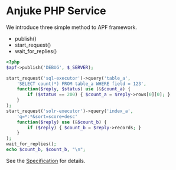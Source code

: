 Anjuke PHP Service
==================

We introduce three simple method to APF framework.

- publish()
- start_request()
- wait_for_replies()

```php
<?php
$apf->publish('DEBUG', $_SERVER);

start_request('sql-executor')->query('table_a',
    'SELECT count(*) FROM table_a WHERE field = 123',
    function($reply, $status) use (&$count_a) {
        if ($status == 200) { $count_a = $reply->rows[0][0]; }
    }
);
start_request('solr-executor')->query('index_a',
    'q=*:*&sort=score+desc'
    function($reply) use (&$count_b) {
        if ($reply) { $count_b = $reply->records; }
    }
);
wait_for_replies();
echo $count_b, $count_b, "\n";
```


See the [Specification][spec] for details.

[spec]: https://github.com/anjuke/aps/blob/master/doc/aps-spec.asciidoc

